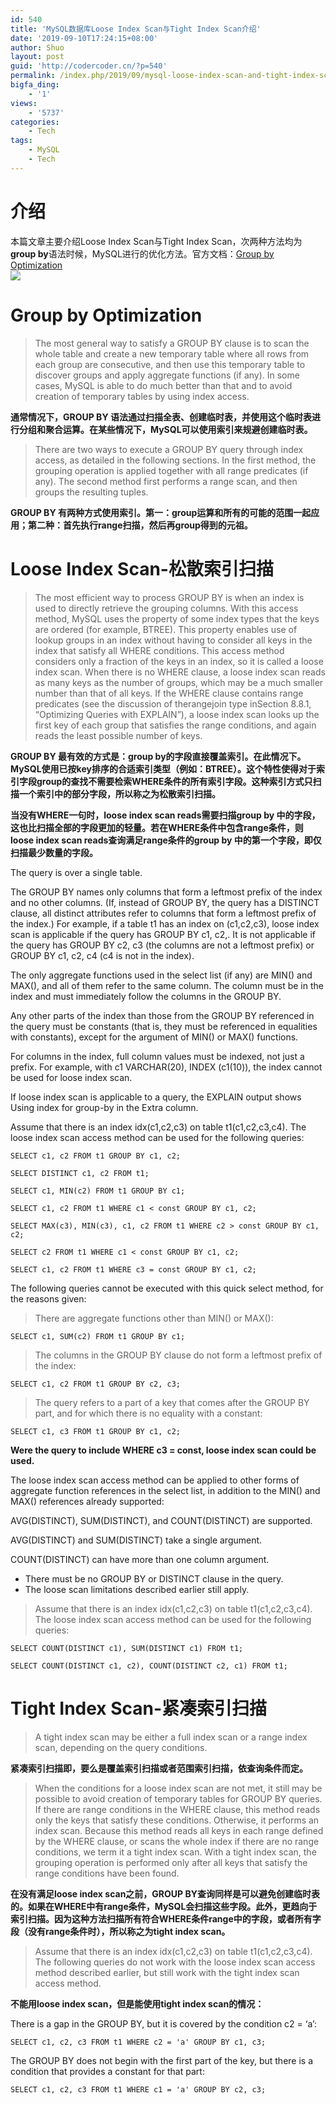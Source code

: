 ```yaml
---
id: 540
title: 'MySQL数据库Loose Index Scan与Tight Index Scan介绍'
date: '2019-09-10T17:24:15+08:00'
author: Shuo
layout: post
guid: 'http://codercoder.cn/?p=540'
permalink: /index.php/2019/09/mysql-loose-index-scan-and-tight-index-scan-introduction/
bigfa_ding:
    - '1'
views:
    - '5737'
categories:
    - Tech
tags:
    - MySQL
    - Tech
---
```


# 介绍

本篇文章主要介绍Loose Index Scan与Tight Index Scan，次两种方法均为**group by**语法时候，MySQL进行的优化方法。官方文档：[Group by Optimization](https://dev.mysql.com/doc/refman/8.0/en/group-by-optimization.html)  
[![](http://codercoder.cn/wp-content/uploads/2019/09/2019-09-1097.png)](http://codercoder.cn/wp-content/uploads/2019/09/2019-09-1097.png)

# Group by Optimization

> The most general way to satisfy a GROUP BY clause is to scan the whole table and create a new temporary table where all rows from each group are consecutive, and then use this temporary table to discover groups and apply aggregate functions (if any). In some cases, MySQL is able to do much better than that and to avoid creation of temporary tables by using index access.

**通常情况下，GROUP BY 语法通过扫描全表、创建临时表，并使用这个临时表进行分组和聚合运算。在某些情况下，MySQL可以使用索引来规避创建临时表。**

> There are two ways to execute a GROUP BY query through index access, as detailed in the following sections. In the first method, the grouping operation is applied together with all range predicates (if any). The second method first performs a range scan, and then groups the resulting tuples.

**GROUP BY 有两种方式使用索引。第一：group运算和所有的可能的范围一起应用；第二种：首先执行range扫描，然后再group得到的元祖。**

# Loose Index Scan-松散索引扫描

> The most efficient way to process GROUP BY is when an index is used to directly retrieve the grouping columns. With this access method, MySQL uses the property of some index types that the keys are ordered (for example, BTREE). This property enables use of lookup groups in an index without having to consider all keys in the index that satisfy all WHERE conditions. This access method considers only a fraction of the keys in an index, so it is called a loose index scan. When there is no WHERE clause, a loose index scan reads as many keys as the number of groups, which may be a much smaller number than that of all keys. If the WHERE clause contains range predicates (see the discussion of therangejoin type inSection 8.8.1, “Optimizing Queries with EXPLAIN”), a loose index scan looks up the first key of each group that satisfies the range conditions, and again reads the least possible number of keys.

**GROUP BY 最有效的方式是：group by的字段直接覆盖索引。在此情况下。MySQL使用已按key排序的合适索引类型（例如：BTREE）。这个特性使得对于索引字段group的查找不需要检索WHERE条件的所有索引字段。这种索引方式只扫描一个索引中的部分字段，所以称之为松散索引扫描。**

**当没有WHERE一句时，loose index scan reads需要扫描group by 中的字段，这也比扫描全部的字段更加的轻量。若在WHERE条件中包含range条件，则loose index scan reads查询满足range条件的group by 中的第一个字段，即仅扫描最少数量的字段。**

The query is over a single table.

The GROUP BY names only columns that form a leftmost prefix of the index and no other columns. (If, instead of GROUP BY, the query has a DISTINCT clause, all distinct attributes refer to columns that form a leftmost prefix of the index.) For example, if a table t1 has an index on (c1,c2,c3), loose index scan is applicable if the query has GROUP BY c1, c2,. It is not applicable if the query has GROUP BY c2, c3 (the columns are not a leftmost prefix) or GROUP BY c1, c2, c4 (c4 is not in the index).

The only aggregate functions used in the select list (if any) are MIN() and MAX(), and all of them refer to the same column. The column must be in the index and must immediately follow the columns in the GROUP BY.

Any other parts of the index than those from the GROUP BY referenced in the query must be constants (that is, they must be referenced in equalities with constants), except for the argument of MIN() or MAX() functions.

For columns in the index, full column values must be indexed, not just a prefix. For example, with c1 VARCHAR(20), INDEX (c1(10)), the index cannot be used for loose index scan.

If loose index scan is applicable to a query, the EXPLAIN output shows Using index for group-by in the Extra column.

Assume that there is an index idx(c1,c2,c3) on table t1(c1,c2,c3,c4). The loose index scan access method can be used for the following queries:

```
SELECT c1, c2 FROM t1 GROUP BY c1, c2;

SELECT DISTINCT c1, c2 FROM t1;

SELECT c1, MIN(c2) FROM t1 GROUP BY c1;

SELECT c1, c2 FROM t1 WHERE c1 < const GROUP BY c1, c2;

SELECT MAX(c3), MIN(c3), c1, c2 FROM t1 WHERE c2 > const GROUP BY c1, c2;

SELECT c2 FROM t1 WHERE c1 < const GROUP BY c1, c2;

SELECT c1, c2 FROM t1 WHERE c3 = const GROUP BY c1, c2;

```

The following queries cannot be executed with this quick select method, for the reasons given:

> There are aggregate functions other than MIN() or MAX():

```
SELECT c1, SUM(c2) FROM t1 GROUP BY c1;

```

> The columns in the GROUP BY clause do not form a leftmost prefix of the index:

```
SELECT c1, c2 FROM t1 GROUP BY c2, c3;

```

> The query refers to a part of a key that comes after the GROUP BY part, and for which there is no equality with a constant:

```
SELECT c1, c3 FROM t1 GROUP BY c1, c2;

```

**Were the query to include WHERE c3 = const, loose index scan could be used.**

The loose index scan access method can be applied to other forms of aggregate function references in the select list, in addition to the MIN() and MAX() references already supported:

AVG(DISTINCT), SUM(DISTINCT), and COUNT(DISTINCT) are supported.

AVG(DISTINCT) and SUM(DISTINCT) take a single argument.

COUNT(DISTINCT) can have more than one column argument.

- There must be no GROUP BY or DISTINCT clause in the query.
- The loose scan limitations described earlier still apply.

> Assume that there is an index idx(c1,c2,c3) on table t1(c1,c2,c3,c4). The loose index scan access method can be used for the following queries:

```
SELECT COUNT(DISTINCT c1), SUM(DISTINCT c1) FROM t1;

SELECT COUNT(DISTINCT c1, c2), COUNT(DISTINCT c2, c1) FROM t1;

```

# Tight Index Scan-紧凑索引扫描

> A tight index scan may be either a full index scan or a range index scan, depending on the query conditions.

**紧凑索引扫描即，要么是覆盖索引扫描或者范围索引扫描，依查询条件而定。**

> When the conditions for a loose index scan are not met, it still may be possible to avoid creation of temporary tables for GROUP BY queries. If there are range conditions in the WHERE clause, this method reads only the keys that satisfy these conditions. Otherwise, it performs an index scan. Because this method reads all keys in each range defined by the WHERE clause, or scans the whole index if there are no range conditions, we term it a tight index scan. With a tight index scan, the grouping operation is performed only after all keys that satisfy the range conditions have been found.

**在没有满足loose index scan之前，GROUP BY查询同样是可以避免创建临时表的。如果在WHERE中有range条件，MySQL会扫描这些字段。此外，更趋向于索引扫描。因为这种方法扫描所有符合WHERE条件range中的字段，或者所有字段（没有range条件时），所以称之为tight index scan。**

> Assume that there is an index idx(c1,c2,c3) on table t1(c1,c2,c3,c4). The following queries do not work with the loose index scan access method described earlier, but still work with the tight index scan access method.

**不能用loose index scan，但是能使用tight index scan的情况：**

There is a gap in the GROUP BY, but it is covered by the condition c2 = ‘a’:

```
SELECT c1, c2, c3 FROM t1 WHERE c2 = 'a' GROUP BY c1, c3;

```

The GROUP BY does not begin with the first part of the key, but there is a condition that provides a constant for that part:

```
SELECT c1, c2, c3 FROM t1 WHERE c1 = 'a' GROUP BY c2, c3;

```